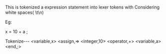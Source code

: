 This is tokenized a expression statement into lexer tokens with Considering white spaces( \t\n)

Eg:

x = 10 + a ; 

Tokenize---  <variable,x> <assign,=> <integer,10> <operator,+> <variable,a><end,;>
